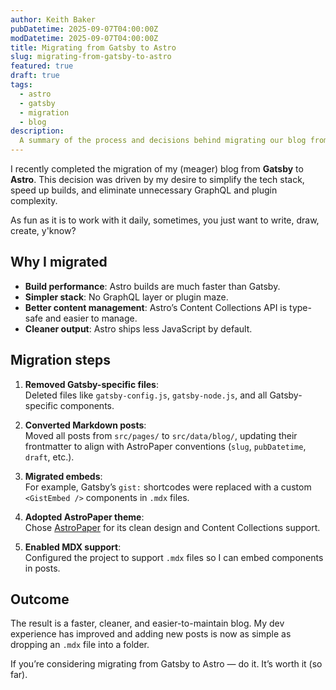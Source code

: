 ```yaml
---
author: Keith Baker
pubDatetime: 2025-09-07T04:00:00Z
modDatetime: 2025-09-07T04:00:00Z
title: Migrating from Gatsby to Astro
slug: migrating-from-gatsby-to-astro
featured: true
draft: true
tags:
  - astro
  - gatsby
  - migration
  - blog
description:
  A summary of the process and decisions behind migrating our blog from Gatsby to Astro, including content migration, performance benefits, and simplification of the stack.
---
```


I recently completed the migration of my (meager) blog from **Gatsby** to **Astro**. This decision was driven by my desire to simplify the tech stack, speed up builds, and eliminate unnecessary GraphQL and plugin complexity.

As fun as it is to work with it daily, sometimes, you just want to write, draw, create, y'know?

## Why I migrated

- **Build performance**: Astro builds are much faster than Gatsby.
- **Simpler stack**: No GraphQL layer or plugin maze.
- **Better content management**: Astro’s Content Collections API is type-safe and easier to manage.
- **Cleaner output**: Astro ships less JavaScript by default.

## Migration steps

1. **Removed Gatsby-specific files**:  
   Deleted files like `gatsby-config.js`, `gatsby-node.js`, and all Gatsby-specific components.

2. **Converted Markdown posts**:  
   Moved all posts from `src/pages/` to `src/data/blog/`, updating their frontmatter to align with AstroPaper conventions (`slug`, `pubDatetime`, `draft`, etc.).

3. **Migrated embeds**:  
   For example, Gatsby’s `gist:` shortcodes were replaced with a custom `<GistEmbed />` components in `.mdx` files.

4. **Adopted AstroPaper theme**:  
   Chose [AstroPaper](https://github.com/satnaing/astro-paper) for its clean design and Content Collections support.

5. **Enabled MDX support**:  
   Configured the project to support `.mdx` files so I can embed components in posts.

## Outcome

The result is a faster, cleaner, and easier-to-maintain blog. My dev experience has improved and adding new posts is now as simple as dropping an `.mdx` file into a folder.

If you’re considering migrating from Gatsby to Astro — do it. It’s worth it (so far).